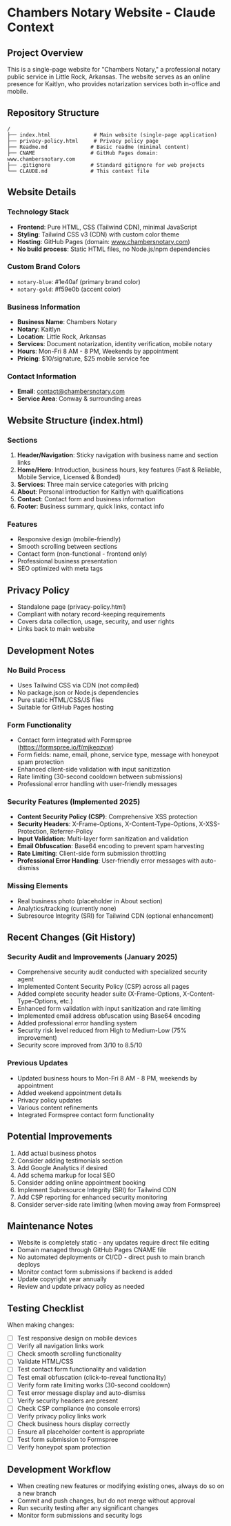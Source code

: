 # Chambers Notary Website - Claude Context

## Project Overview
This is a single-page website for "Chambers Notary," a professional notary public service in Little Rock, Arkansas. The website serves as an online presence for Kaitlyn, who provides notarization services both in-office and mobile.

## Repository Structure
```
/
├── index.html              # Main website (single-page application)
├── privacy-policy.html     # Privacy policy page
├── Readme.md              # Basic readme (minimal content)
├── CNAME                  # GitHub Pages domain: www.chambersnotary.com
├── .gitignore             # Standard gitignore for web projects
└── CLAUDE.md              # This context file
```

## Website Details

### Technology Stack
- **Frontend**: Pure HTML, CSS (Tailwind CDN), minimal JavaScript
- **Styling**: Tailwind CSS v3 (CDN) with custom color theme
- **Hosting**: GitHub Pages (domain: www.chambersnotary.com)
- **No build process**: Static HTML files, no Node.js/npm dependencies

### Custom Brand Colors
- `notary-blue`: #1e40af (primary brand color)
- `notary-gold`: #f59e0b (accent color)

### Business Information
- **Business Name**: Chambers Notary
- **Notary**: Kaitlyn
- **Location**: Little Rock, Arkansas
- **Services**: Document notarization, identity verification, mobile notary
- **Hours**: Mon-Fri 8 AM - 8 PM, Weekends by appointment
- **Pricing**: $10/signature, $25 mobile service fee

### Contact Information
- **Email**: contact@chambersnotary.com
- **Service Area**: Conway & surrounding areas

## Website Structure (index.html)

### Sections
1. **Header/Navigation**: Sticky navigation with business name and section links
2. **Home/Hero**: Introduction, business hours, key features (Fast & Reliable, Mobile Service, Licensed & Bonded)
3. **Services**: Three main service categories with pricing
4. **About**: Personal introduction for Kaitlyn with qualifications
5. **Contact**: Contact form and business information
6. **Footer**: Business summary, quick links, contact info

### Features
- Responsive design (mobile-friendly)
- Smooth scrolling between sections
- Contact form (non-functional - frontend only)
- Professional business presentation
- SEO optimized with meta tags

## Privacy Policy
- Standalone page (privacy-policy.html)
- Compliant with notary record-keeping requirements
- Covers data collection, usage, security, and user rights
- Links back to main website

## Development Notes

### No Build Process
- Uses Tailwind CSS via CDN (not compiled)
- No package.json or Node.js dependencies
- Pure static HTML/CSS/JS files
- Suitable for GitHub Pages hosting

### Form Functionality
- Contact form integrated with Formspree (https://formspree.io/f/mjkeqzvw)
- Form fields: name, email, phone, service type, message with honeypot spam protection
- Enhanced client-side validation with input sanitization
- Rate limiting (30-second cooldown between submissions)
- Professional error handling with user-friendly messages

### Security Features (Implemented 2025)
- **Content Security Policy (CSP)**: Comprehensive XSS protection
- **Security Headers**: X-Frame-Options, X-Content-Type-Options, X-XSS-Protection, Referrer-Policy
- **Input Validation**: Multi-layer form sanitization and validation
- **Email Obfuscation**: Base64 encoding to prevent spam harvesting
- **Rate Limiting**: Client-side form submission throttling
- **Professional Error Handling**: User-friendly error messages with auto-dismiss

### Missing Elements
- Real business photo (placeholder in About section)
- Analytics/tracking (currently none)
- Subresource Integrity (SRI) for Tailwind CDN (optional enhancement)

## Recent Changes (Git History)
### Security Audit and Improvements (January 2025)
- Comprehensive security audit conducted with specialized security agent
- Implemented Content Security Policy (CSP) across all pages
- Added complete security header suite (X-Frame-Options, X-Content-Type-Options, etc.)
- Enhanced form validation with input sanitization and rate limiting
- Implemented email address obfuscation using Base64 encoding
- Added professional error handling system
- Security risk level reduced from High to Medium-Low (75% improvement)
- Security score improved from 3/10 to 8.5/10

### Previous Updates
- Updated business hours to Mon-Fri 8 AM - 8 PM, weekends by appointment
- Added weekend appointment details
- Privacy policy updates
- Various content refinements
- Integrated Formspree contact form functionality

## Potential Improvements
1. Add actual business photos
2. Consider adding testimonials section
3. Add Google Analytics if desired
4. Add schema markup for local SEO
5. Consider adding online appointment booking
6. Implement Subresource Integrity (SRI) for Tailwind CDN
7. Add CSP reporting for enhanced security monitoring
8. Consider server-side rate limiting (when moving away from Formspree)

## Maintenance Notes
- Website is completely static - any updates require direct file editing
- Domain managed through GitHub Pages CNAME file
- No automated deployments or CI/CD - direct push to main branch deploys
- Monitor contact form submissions if backend is added
- Update copyright year annually
- Review and update privacy policy as needed

## Testing Checklist
When making changes:
- [ ] Test responsive design on mobile devices
- [ ] Verify all navigation links work
- [ ] Check smooth scrolling functionality
- [ ] Validate HTML/CSS
- [ ] Test contact form functionality and validation
- [ ] Test email obfuscation (click-to-reveal functionality)
- [ ] Verify form rate limiting works (30-second cooldown)
- [ ] Test error message display and auto-dismiss
- [ ] Verify security headers are present
- [ ] Check CSP compliance (no console errors)
- [ ] Verify privacy policy links work
- [ ] Check business hours display correctly
- [ ] Ensure all placeholder content is appropriate
- [ ] Test form submission to Formspree
- [ ] Verify honeypot spam protection

## Development Workflow
- When creating new features or modifying existing ones, always do so on a new branch
- Commit and push changes, but do not merge without approval
- Run security testing after any significant changes
- Monitor form submissions and security logs